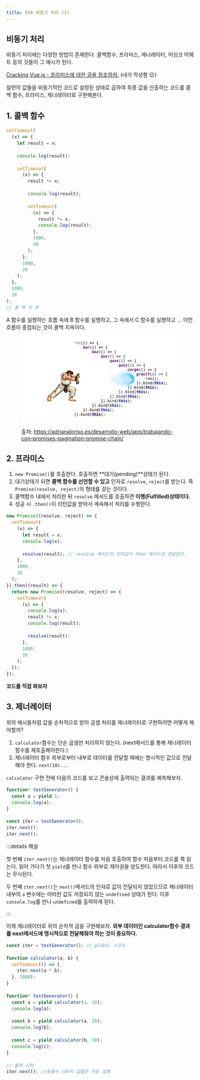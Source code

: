 ```yaml
---
title: ES6 비동기 처리 (2)
---
```


## 비동기 처리

비동기 처리에는 다양한 방법이 존재한다. 콜백함수, 프라미스, 제너레이터, 어싱크 어웨트 등의 것들이 그 예시가 된다.

[Cracking Vue.js - 프라미스에 대한 글을 참조하자.](https://joshua1988.github.io/vue-camp/es6+/promise.html#%E1%84%91%E1%85%B3%E1%84%85%E1%85%A1%E1%84%86%E1%85%B5%E1%84%89%E1%85%B3%E1%84%85%E1%85%B3%E1%86%AF-%E1%84%89%E1%85%A1%E1%84%8B%E1%85%AD%E1%86%BC%E1%84%92%E1%85%A2%E1%84%8B%E1%85%A3-%E1%84%92%E1%85%A1%E1%84%82%E1%85%B3%E1%86%AB-%E1%84%8B%E1%85%B5%E1%84%8B%E1%85%B2) (내가 작성함 😉)

일련의 값들을 비동기적인 코드로 설정된 상태로 곱하여 최종 값을 산출하는 코드를 콜백 함수, 프라미스, 제너레이터로 구현해본다.

## 1. 콜백 함수

```js
setTimeout(
  (x) => {
    let result = x;

    console.log(result);

    setTimeout(
      (x) => {
        result *= x;

        console.log(result);

        setTimeout(
          (x) => {
            result *= x;
            console.log(result);
          },
          1000,
          30
        );
      },
      1000,
      20
    );
  },
  1000,
  10
);
// 콜 백 지 옥
```

A 함수를 실행하는 흐름 속에 B 함수를 실행하고, 그 속에서 C 함수를 실행하고 ... 이런 흐름이 중첩되는 것이 콜백 지옥이다.

<figure>

![callback](../.vuepress/assets/javascript/callback.png)

<figcaption>

출처: https://adrianalonso.es/desarrollo-web/apis/trabajando-con-promises-pagination-promise-chain/

</figcaption>

</figure>

## 2. 프라미스

1. `new Promise()`를 호출한다. 호출하면 **대기(pending)**상태가 된다.
2. 대기상태가 되면 **콜백 함수를 선언할 수 있고** 인자로 `resolve`, `reject`를 받는다. 즉 `Promise(resolve, reject)`의 형태를 갖는 것이다.
3. 콜백함수 내에서 처리한 뒤 `resolve` 메서드를 호출하면 **이행(Fulfilled)상태이다.**
4. 성공 시 `.then()`이 리턴값을 받아서 계속해서 처리를 수행한다.

```js
new Promise((resolve, reject) => {
  setTimeout(
    (x) => {
      let result = x;
      console.log(x);

      resolve(result); // resolve 메서드의 인자값이 then 메서드로 전달된다.
    },
    1000,
    10
  );
}).then((result) => {
  return new Promise((resolve, reject) => {
    setTimeout(
      (x) => {
        console.log(x);
        result *= x;
        console.log(result);

        resolve(result);
      },
      1000,
      20
    );
  });
});
```

**코드를 직접 짜보자**

## 3. 제너레이터

위의 예시들처럼 값을 순차적으로 받아 곱셈 처리를 제너레이터로 구현하려면 어떻게 해야할까?

1. `calculator`함수는 단순 곱셈만 처리하지 않는다. (next메서드를 통해 제너레이터 함수를 재호출해야한다.)
2. 제너레이터 함수 외부로부터 내부로 데이터를 전달할 때에는 명시적인 값으로 전달해야 한다. `next(10)...`

`calculator` 구현 전에 다음의 코드를 보고 콘솔상에 출력되는 결과를 예측해보자.

```js
function* testGenerator() {
  const a = yield 1;
  console.log(a);
}

const iter = testGenerator();
iter.next();
iter.next();
```

:::details 해설

첫 번째 `iter.next()`는 제너레이터 함수를 처음 호출하여 함수 처음부터 코드를 쭉 읽는다. 읽어 가다가 첫 `yield`를 만나 함수 외부로 제어권을 양도한다. 따라서 이후의 코드는 무시된다.

두 번째 `iter.next()`는 `next()`메서드의 인자로 값이 전달되지 않았으므로 제너레이터 내부의 `a` 변수에는 어떠한 값도 저장되지 않는 `undefined` 상태가 된다. 이후 `console.log`를 만나 `undefined`를 출력하게 된다.

:::

이제 제너레이터로 위의 순차적 곱을 구현해보자. **외부 데이터인 calculator함수 결과를 next메서드에 명시적으로 전달해줘야 하는 것이 중요하다.**

```js
const iter = testGenerator(); // global 스코프

function calculator(a, b) {
  setTimeout(() => {
    iter.next(a * b);
  }, 1000);
}

function* testGenerator() {
  const a = yield calculator(1, 10);
  console.log(a);

  const b = yield calculator(a, 20);
  console.log(b);

  const c = yield calculator(b, 30);
  console.log(c);
}

// 출력 시작
iter.next(); //호출시 나머지 값들은 자동 실행
```
